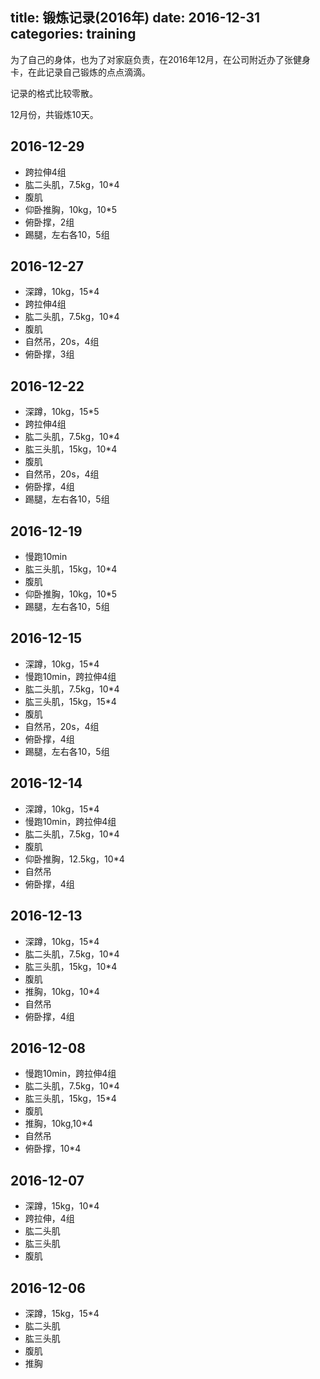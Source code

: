 title: 锻炼记录(2016年)
date: 2016-12-31
categories: training
---

为了自己的身体，也为了对家庭负责，在2016年12月，在公司附近办了张健身卡，在此记录自己锻炼的点点滴滴。

<!--more-->

记录的格式比较零散。

12月份，共锻炼10天。

## 2016-12-29
* 跨拉伸4组
* 肱二头肌，7.5kg，10*4
* 腹肌
* 仰卧推胸，10kg，10*5
* 俯卧撑，2组
* 踢腿，左右各10，5组

## 2016-12-27
* 深蹲，10kg，15*4
* 跨拉伸4组
* 肱二头肌，7.5kg，10*4
* 腹肌
* 自然吊，20s，4组
* 俯卧撑，3组

## 2016-12-22
* 深蹲，10kg，15*5
* 跨拉伸4组
* 肱二头肌，7.5kg，10*4
* 肱三头肌，15kg，10*4
* 腹肌
* 自然吊，20s，4组
* 俯卧撑，4组
* 踢腿，左右各10，5组

## 2016-12-19
* 慢跑10min
* 肱三头肌，15kg，10*4
* 腹肌
* 仰卧推胸，10kg，10*5
* 踢腿，左右各10，5组

## 2016-12-15
* 深蹲，10kg，15*4
* 慢跑10min，跨拉伸4组
* 肱二头肌，7.5kg，10*4
* 肱三头肌，15kg，15*4
* 腹肌
* 自然吊，20s，4组
* 俯卧撑，4组
* 踢腿，左右各10，5组

## 2016-12-14
* 深蹲，10kg，15*4
* 慢跑10min，跨拉伸4组
* 肱二头肌，7.5kg，10*4
* 腹肌
* 仰卧推胸，12.5kg，10*4
* 自然吊
* 俯卧撑，4组

## 2016-12-13
* 深蹲，10kg，15*4
* 肱二头肌，7.5kg，10*4
* 肱三头肌，15kg，10*4
* 腹肌
* 推胸，10kg，10*4
* 自然吊
* 俯卧撑，4组


## 2016-12-08 
* 慢跑10min，跨拉伸4组
* 肱二头肌，7.5kg，10*4
* 肱三头肌，15kg，15*4
* 腹肌
* 推胸，10kg,10*4
* 自然吊
* 俯卧撑，10*4

## 2016-12-07
* 深蹲，15kg，10*4
* 跨拉伸，4组
* 肱二头肌
* 肱三头肌
* 腹肌

## 2016-12-06
* 深蹲，15kg，15*4
* 肱二头肌
* 肱三头肌
* 腹肌
* 推胸
